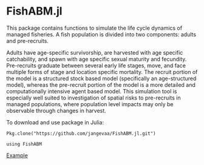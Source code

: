 # FishABM.jl
This package contains functions to simulate the life cycle dynamics of managed fisheries. A fish population is divided into two components: adults and pre-recruits.

Adults have age-specific survivorship, are harvested with age specific catchability, and spawn with age specific sexual maturity and fecundity. Pre-recruits graduate between several early life stages, move, and face multiple forms of stage and location specific mortality. The recruit portion of the model is a structured stock based model (specifically an age-structured model), whereas the pre-recruit portion of the model is a more detailed and computationally intensive agent based model. This simulation tool is especially well suited to investigation of spatial risks to pre-recruits in managed populations, where population level impacts may only be observable through changes in harvest.

To download and use package in Julia:

`Pkg.clone("https://github.com/jangevaa/FishABM.jl.git")`

`using FishABM`

[Example](http://nbviewer.ipython.org/github/jangevaa/FishABM.jl/blob/master/examples/Example1.jl.ipynb)
